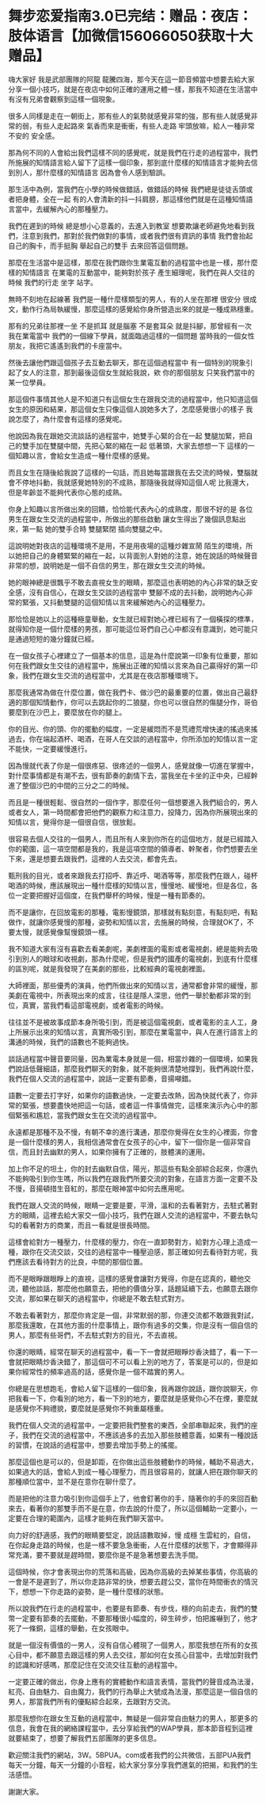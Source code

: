 # 舞步恋爱指南3.0已完结：赠品：夜店：肢体语言【加微信156066050获取十大赠品】

嗨大家好 我是武部團隊的阿龍 龍騰四海，那今天在這一節音頻當中想要去給大家分享一個小技巧，就是在夜店中如何正確的運用之體一樣，那我不知道在生活當中有沒有兄弟會觀察到這樣一個現象。

很多人同樣是走在一朝街上，那有些人的氣勢就感覺非常的強，那有些人就感覺非常的弱，有些人走起路來 氣香而來是衝衝，有些人走路 牢頭放嘛，給人一種非常不安的 安全感。

那為何不同的人會給出我們這樣不同的感覺呢，就是我們在行走的過程當中，我們所施展的知情語言給人留下了這樣一個印象，那到底什麼樣的知情語言才能夠去信到別人，那什麼樣的知情語言 因為會令人感到驗誤。

那生活中為例，當我們在小學的時候做錯話，做錯話的時候 我們總是徒徒舌頭或者把身體，全在一起 有的人會清新的抖一抖肩膀，那這樣他們就是在這種知情語言當中，去緩解內心的那種壓力。

我們在遲到的時候 總是想小心意義的，去進入到教室 想要欺讓老師避免地看到我們，注意到我們，那對於我們做對的事情，或者我們很有資訊的事情 我們會抬起自己的胸卡，而手挺胸 舉起自己的雙手 去來回答這個問題。

那麼在生活當中是這樣，那麼在我們跟你生業電互動的過程當中也是一樣，那什麼樣的知情語言 在業電的互動當中，能夠對於孩子 產生細理呢，我們在與人交往的時候 我們的行走 坐字 站字。

無時不刻地在起線著 我們是一種什麼樣類型的男人，有的人坐在那裡 很安分 很成文，動作行為局執緩慢，那麼這樣的感覺給你身所營造出來的就是一種成熟穩重。

那有的兄弟往那裡一坐 不是抓耳 就是腦塞 不是套耳朵 就是抖腳，那曾經有一次我在業電當中 我們的一個線下學員，就面臨過這樣的一個問題 當時我的一個女性朋友，我把它遙遙到我們的卡座當中。

然後去讓他們跟這個孩子去互動去聊天，那在這個過程當中 有一個特別的現象引起了女人的注意，那到最後這個女生就給我說，欸 你的那個朋友 只笑我們當中的某一位學員。

那這個件事情其他人是不知道只有這個女生在跟我交流的過程當中，他只知道這個女生的原因和結果，那這個女生只像這個人說她多大了，怎麼感覺很小的樣子 我說怎麼了，為什麼會有這樣的感覺呢。

他說因為我在跟她交流談話的過程當中，她雙手心緊的合在一起 雙腿加緊，把自己的雙手加在雙腿中間，先把心緊的縮在一起 低著頭，大家去想想一下 這樣的一個知趣以言，會給女生造成一種什麼樣的感覺。

而且女生在隨後給我說了這樣的一句話，而且她每當跟我在去交流的時候，雙腦就會不停地抖動，我就感覺她特別的不成熟，那隨後我就得知這個人呢 比我還大，但是年齡並不能夠代表你心態的成熟。

你身上知趣以言所做出來的回饋，恰恰能代表內心的成熟度，那很不好的是 各位男生在跟女生交流的過程當中，所做出的那些啟動 讓女生得出了幾個訊息點出來，第一點 她的雙手合時 雙腿緊閉 插向雙腿之中。

這說明她對夜店的這種環境不是用，不是用夜場的這種炒雜宣鬧 陌生的環境，所以她把自己的身體緊緊的縮在一起，以背面別人對她的注意，她在說話的時候聲音非常的想，說明她是一個不自信的男生，那在跟女生交流的時候。

她的眼神總是很飄乎不敢去直視女生的眼睛，那麼這也表明她的內心非常的缺乏安全感，沒有自信心，在跟女生交談的過程當中 雙腳不成的去抖動，說明她內心非常的緊張，又抖動雙腿的這個知情以言來緩解她內心的這種壓力。

那恰恰是她以上的這種極童舉動，女生就已經對她心裡已經有了一個橫探的標準，就得知你是一個什麼樣的男孩，那可能這位哥們自己心中都沒有意識到，她可能只是通過短短的幾分鐘就已經。

在一個女孩子心裡建立了一個基本的信息，這是為什麼說第一印象有位重要，那如何在我們跟女生交往的過程當中，施展出正確的知情以言來為自己贏得好的第一印象，我們在跟女生交流的過程當中，尤其是在夜店那種環境下。

那麼我通常為做在什麼位置，做在我們卡、做沙巴的最重要的位置，做出自己最舒適的那個知情動作，你可以去跳起你的二狼腿，你也可以很自然的傷腿分作，哥伯要麼到在沙巴上，要麼放在你的腿上。

你的目光、你的頭、你的擺動的幅度，一定是緩悶而不是荒禮荒增快速的搖過來搖過去，你在端起酒杯、喝酒，在哥人在交談的過程當中，你所添加的知情以言一定不能快，一定要緩慢進行。

因為慢就代表了你是一個很疼惡、很疼述的一個男人，感覺就像一切進在掌握中，對什麼事情都是有潮不去，很有節奏的劇情下去，當我坐在卡坐的正中央，已經幹進了整個沙巴的中間的三分之二的時候。

而且是一種很輕鬆、很自然的一個作字，那麼任何一個想要進入我們組合的，男人或者女人，第一時間都會把他們的觀察力和注意力，投降力，因為你所展現出來的知情以言，覺得你是一個很自信，很放鬆。

很容易去個人交往的一個男人，而且所有人來到你所在的這個地方，就是已經踏入你的範圍，這一項空間都是我的，我是這項空間的領導者、幹聚者，你們想要去坐下來，還是想要去跟我們，這裡的人去交流，都會先去。

甄刑我的目光，或者來跟我去打招呼、靠近呼、喝酒等等，那麼我們在跟人，碰杯喝酒的時候，應該展現出一種什麼樣的知情以言，慢慢地、緩慢地，但是各位，各位一定要把握好這個度，在我們舉杯的時候，慢是一種有節奏的。

而不是讓你，在回放電影的那種，電影慢鏡頭，那樣就有點刻意，有點刻吧，有點做作，就讓你感覺慢的那種，姿勢和知情以言，去施展的時候，合理就OK了，不要太慢，就感覺像幫慢鏡頭一樣。

我不知道大家有沒有喜歡去看美劇呢，美劇裡面的電影或者電視劇，總是能夠去吸引到別人的眼球和收視劇，那為什麼呢，但是我們的國產的電視劇，到底有什麼樣的區別呢，就是我發現了在美劇的那些，比較經典的電視劇裡面。

大師裡面，那些優秀的演員，他們所做出來的知情以言，通常都會非常的緩慢，那美劇在電視中，所表現出來的成言，往往是隱人深思，他們一舉於動都非常的到位，真實，當我們看這部電視劇，或者電影的時候。

往往並不是被故事成節本身所吸引到，而是被這個電視劇，或者電影的主人工，身上所展示出來的知情以言，真實所吸引到，那麼在業電當中，與人在進行語言上的溝通的時候，我們的語數也不能夠過快。

談話過程當中聲音要同量，因為業電本身就是一個，相當炒雜的一個環境，如果我們說話低聲細語，那麼我們聊天的對象，就不能夠很清楚地撐到，我們再說什麼，我們在個人交流的過程當中，說話一定要有節奏，音揚噸錯。

語數一定要去打字好，如果你的語數過快，一定要去改熱，因為快就代表了，你非常的緊張，想要盡快地把這一句話，或者這一件事情做完，這樣來演示內心中的那個緊張和尷尬，當我們跟女生在交流的過程當中。

永遠都是那種不及不慢，有朝不幸的進行溝通，那麼你覺得在女生的心裡面，你會是一個什麼樣的男人，我相信通常會在女孩子的心中，留下一個你是一個非常自信，而且封去幽默的男人，如果你擁有了正確的，肢體演的運用。

加上你不足的坦土，你的封去幽默自信，陽光，那這些有點全部綜合起來，你還仇不能夠吸引到你生嗎，所以我們在跟我們所要交流的對象，在語言方面一定要不及不慢，音揚頓措生音紅的，那麼在眼神當中如何去應用呢。

我們在跟人交流的時候，眼睛一定要是要，平滑，溫和的去看著對方，去駐式著對方的眼睛，這裡去給大家交一個小技巧，我們在跟人交流的過程當中，不要去執勾勾的看著對方的商業，而且一看就是很長時間。

這樣會給對方一種壓力，什麼樣的壓力，你在一直卸勢對方，給對方心理上造成一種，跟你在交流交談，交往的過程當中一種壓迫感，那正確如何去看待對方呢，我們應該去看待對方的比良，中間的那個位置。

而不是眼睜跟眼睜上的直視，這樣的感覺會讓對方覺得，你是在認真的，聽他交流，聽他談話，那麼他也願意去，把他的價值分享，話題延續下去，也願意去跟你交流，那如果在聊天的過程當中，你總是不敢去駐式對方。

不敢去看著對方，那麼你肯定是一個，非常默弱的那，你連交流都不敢跟我對試，那麼我還敢，在其他方面的什麼事情上，跟你有過多的交集，你是沒有一個自信的男人，那麼有些哥們，不去駐式對方的目光，不去直視。

你還的眼睛，經常在聊天的過程當中，看一下一會就把眼睜炒香決錯了，看一下一會就把眼睛炒香決錯了，那這個可不可以看上別的地方了，答案是可以的，但是如果你經常性的頻率過高的話，感覺你是一個不踏實的男人。

你總是在思想跑毛，會給人留下這樣的一個印象，我再跟你說話，跟你說聊天，你把我看一下，你看別的地方，看一下別的地方，要麼就是感覺你心不在煙，要麼就是感覺你不夠禮貌，要麼就是感覺你不夠重屬穩重。

我們在個人交流的過程當中，一定要把我們整套的東西，全部串聯起來，我們的座子，我們在交流的過程當中，不應該過多的去加入那些肢體意義，如果有一種說話的習慣，在說話的過程當中，想要去增加手勢上的搖擺。

那麼這個也是可以的，但是卸距，在你做出這些肢體動作的時候，輔助不易過大，如果過大的話，會給人到成一種心理壓力，而且很容易的，就讓人把在跟你聊天的那種順位當中，並不是在意你在聊什麼了。

而是把他的注意力吸引到你這個手上了，他會釘著你的手，隨著你的手的來回百動來去，看著你的那雙手而不是在意，你去說的什麼了，所以這個輔助一定要小，一定要在合理的範圍內，這樣才能夠在我們聊天當中。

向力好的舒適感，我們的眼睛要堅定，說話語數取掉，慢 成穩 生雲紅的，自信，在你起身走路的時候，也是一樣不要急急衝衝，人在什麼樣的狀態下，才會顯得非常充滿，要不要就是趕時間，要麼你是不是急著想要去洗手間。

這個時候，你才會表現出你的荒落和高級，因為你高級的去掉某些事情，你高級的一會是不是遲到了，所以你走路非常的快，想要去趕公交，當你在時間衝衣的情況下，想想一下你走路的姿勢，是一種什麼樣的狀態。

所以說我們在行走的過程當中，也要是有節奏、有步伐，穩的向前走去，我們的雙幣一定要有節奏的去擺動，不要那種很小幅度的，碎生碎步，怕把誰嚇到了，他才死了一條銅，這樣的舉動，在女孩眼中。

就是一個沒有價值的一男人，沒有自信心體現了一個男人，那麼我想在所有的女孩心目中，都不願意去跟這樣的男人去交往，那如何在女孩心目當中，去增加對我們的認識和好感嗎，那麼記住在交流交往互動的過程當中。

一定要正確的做出，你身上應有的實體動作和語言表情，當我們的聲音成為法漫，紅亮、自由魅力、自由魔力，我們的行為舉止大號成為法漫，那麼這是一個自信的男人，那當我們所有的優點綜合起來，去跟對方交流。

那麼我想你在跟女生互動的過程當中，無疑是一個非常自由魅力的男人，那更多的信息，我會在我的網絡課程當中，去分享給我們的WAP學員，那本節音程到這裡就要結束了，想要了解我們五部團隊的更多信息。

歡迎關注我們的網站，3W。5BPUA。com或者我們的公共微信，五部PUA我們每天一分鐘，每天一分鐘的小音程，給大家分享分享我們進氣的把揭，和我們的生活感悟。

謝謝大家。